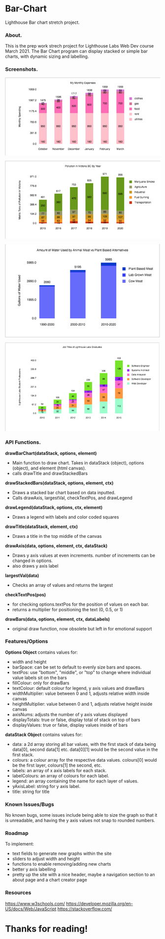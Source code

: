 # Bar-Chart
Lighthouse Bar chart stretch project. 

### About. 

This is the prep work strech project for Lighthouse Labs Web Dev course March 2021. 
The Bar Chart program can display stacked or simple bar charts, with dynamic sizing and labelling. 

### Screenshots. 

![Bar Chart img 1](BarChart1.png)

![Bar Chart img 2](BarChart2.png)

![Bar Chart img 3](BarChart3.png)

![Bar Chart img 4](BarChart4.png)

### API Functions. 


**drawBarChart(dataStack, options, element)** 

- Main function to draw chart. Takes in dataStack (object), options (object), and element (html canvas).
- calls drawTitle and drawStackedBars

**drawStackedBars(dataStack, options, element, ctx)** 
- Draws a stacked bar chart based on data inputted.
- Calls drawAxis, largestVal, checkTextPos, and drawLegend

**drawLegend(dataStack, options, ctx, element)**
- Draws a legend with labels and color coded squares 

**drawTitle(dataStack, element, ctx)**
- Draws a title in the top middle of the canvas

**drawAxis(data, options, element, ctx, dataStack)**
- Draws y axis values at even increments. number of increments can be changed in options. 
- also draws y axis label

**largestVal(data)**
- Checks an array of values and returns the largest

**checkTextPos(pos)**
- for checking options.textPos for the position of values on each bar.
- returns a multiplier for positioning the text (0, 0.5, or 1)

**drawBars(data, options, element, ctx, dataLabels)**
- original draw function, now obsolete but left in for emotional support

### Features/Options

**Options Object**
contains values for:
- width and height
- barSpace: can be set to default to evenly size bars and spaces.
- textPos: use "bottom", "middle", or "top" to change where individual value labels sit on the bars
- fillColour: only for drawBars
- textColour: default colour for legend, y axis values and drawBars
- widthMultiplier: value between 0 and 1, adjusts relative width inside canvas
- heightMultiplier: value between 0 and 1, adjusts relative height inside canvas
- axisNums: adjusts the number of y axis values displayed
- displayTotals: true or false, display total of stack on top of bars
- displayValues: true or false, display values inside of bars

**dataStack Object**
contains values for:
- data: a 2d array storing all bar values, with the first stack of data being data[0], second data[1] etc. data[0][1] would be the second value in the first stack.
- colours: a colour array for the respective data values. colours[0] would be the first layer, colours[1] the second, etc.
- labels: an array of x axis labels for each stack.
- labelColours: an array of colours for each label.
- legend: an array containing the name for each layer of values.
- yAxisLabel: string for y axis label.
- title: string for title  

### Known Issues/Bugs

No known bugs, some issues include being able to size the graph so that it is unreadable, and having the y axis values not snap to rounded numbers.

### Roadmap

To implement:
- text fields to generate new graphs within the site
- sliders to adjust width and height
- functions to enable removing/adding new charts
- better y axis labelling
- pretty up the site with a nice header, maybe a navigation section to an about page and a chart creator page

### Resources

https://www.w3schools.com/
https://developer.mozilla.org/en-US/docs/Web/JavaScript
https://stackoverflow.com/

# Thanks for reading!
